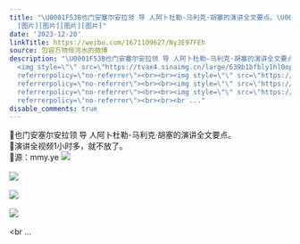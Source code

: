 ```yaml
---
title: "\U0001F53B也门安塞尔安拉领 导 人阿卜杜勒-马利克·胡塞的演讲全文要点。\U0001F53B演讲全视频1小时多，就不放了。\U0001F53B源：mmy.ye
  [图片][图片][图片][图片]"
date: '2023-12-20'
linkTitle: https://weibo.com/1671109627/Ny3E97FEh
source: 包容万物恒河水的微博
description: "\U0001F53B也门安塞尔安拉领 导 人阿卜杜勒-马利克·胡塞的演讲全文要点。<br>\U0001F53B演讲全视频1小时多，就不放了。<br>\U0001F53B源：mmy.ye
  <img style=\"\" src=\"https://tvax4.sinaimg.cn/large/639b1bfbly1hl0opl6ctqj20ff119alk.jpg\"
  referrerpolicy=\"no-referrer\"><br><br><img style=\"\" src=\"https://tvax2.sinaimg.cn/large/639b1bfbly1hl0opywt6lj20fx0vltk1.jpg\"
  referrerpolicy=\"no-referrer\"><br><br><img style=\"\" src=\"https://tvax4.sinaimg.cn/large/639b1bfbly1hl0oq8fj3ej20fj0nh46e.jpg\"
  referrerpolicy=\"no-referrer\"><br><br><img style=\"\" src=\"https://tvax4.sinaimg.cn/large/639b1bfbly1hl0oqnd8cnj20fu0oldob.jpg\"
  referrerpolicy=\"no-referrer\"><br><br><br ..."
disable_comments: true
---
```

🔻也门安塞尔安拉领 导 人阿卜杜勒-马利克·胡塞的演讲全文要点。<br>🔻演讲全视频1小时多，就不放了。<br>🔻源：mmy.ye <img style="" src="https://tvax4.sinaimg.cn/large/639b1bfbly1hl0opl6ctqj20ff119alk.jpg" referrerpolicy="no-referrer"><br><br><img style="" src="https://tvax2.sinaimg.cn/large/639b1bfbly1hl0opywt6lj20fx0vltk1.jpg" referrerpolicy="no-referrer"><br><br><img style="" src="https://tvax4.sinaimg.cn/large/639b1bfbly1hl0oq8fj3ej20fj0nh46e.jpg" referrerpolicy="no-referrer"><br><br><img style="" src="https://tvax4.sinaimg.cn/large/639b1bfbly1hl0oqnd8cnj20fu0oldob.jpg" referrerpolicy="no-referrer"><br><br><br ...